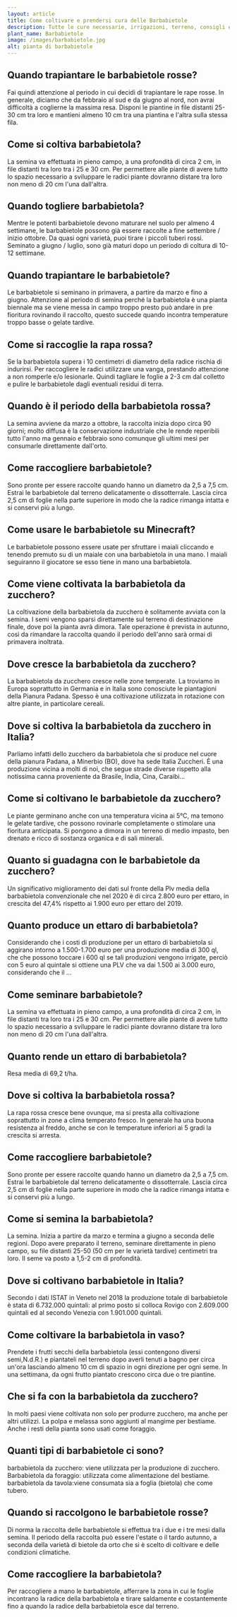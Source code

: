 ```yaml
---
layout: article
title: Come coltivare e prendersi cura delle Barbabietole
description: Tutte le cure necessarie, irrigazioni, terreno, consigli e molto altro sulla coltivazione delle Barbabietole
plant_name: Barbabietole
image: /images/barbabietole.jpg
alt: pianta di barbabietole
---
```


## Quando trapiantare le barbabietole rosse?

Fai quindi attenzione al periodo in cui decidi di trapiantare le rape rosse. In generale, diciamo che da febbraio al sud e da giugno al nord, non avrai difficoltà a coglierne la massima resa. Disponi le piantine in file distanti 25-30 cm tra loro e mantieni almeno 10 cm tra una piantina e l'altra sulla stessa fila.

## Come si coltiva barbabietola?

 La semina va effettuata in pieno campo, a una profondità di circa 2 cm, in file distanti tra loro tra i 25 e 30 cm. Per permettere alle piante di avere tutto lo spazio necessario a sviluppare le radici piante dovranno distare tra loro non meno di 20 cm l'una dall'altra.

## Quando togliere barbabietola?

Mentre le potenti barbabietole devono maturare nel suolo per almeno 4 settimane, le barbabietole possono già essere raccolte a fine settembre / inizio ottobre. Da quasi ogni varietà, puoi tirare i piccoli tuberi rossi. Seminato a giugno / luglio, sono già maturi dopo un periodo di coltura di 10-12 settimane.

## Quando trapiantare le barbabietole?

Le barbabietole si seminano in primavera, a partire da marzo e fino a giugno. Attenzione al periodo di semina perché la barbabietola è una pianta biennale ma se viene messa in campo troppo presto può andare in pre fioritura rovinando il raccolto, questo succede quando incontra temperature troppo basse o gelate tardive.

## Come si raccoglie la rapa rossa?

 Se la barbabietola supera i 10 centimetri di diametro della radice rischia di indurirsi. Per raccogliere le radici utilizzare una vanga, prestando attenzione a non romperle e/o lesionarle. Quindi tagliare le foglie a 2-3 cm dal colletto e pulire le barbabietole dagli eventuali residui di terra.

## Quando è il periodo della barbabietola rossa?

La semina avviene da marzo a ottobre, la raccolta inizia dopo circa 90 giorni; molto diffusa è la conservazione industriale che le rende reperibili tutto l'anno ma gennaio e febbraio sono comunque gli ultimi mesi per consumarle direttamente dall'orto.

## Come raccogliere barbabietole?

Sono pronte per essere raccolte quando hanno un diametro da 2,5 a 7,5 cm. Estrai le barbabietole dal terreno delicatamente o dissotterrale. Lascia circa 2,5 cm di foglie nella parte superiore in modo che la radice rimanga intatta e si conservi più a lungo.

## Come usare le barbabietole su Minecraft?

Le barbabietole possono essere usate per sfruttare i maiali cliccando e tenendo premuto su di un maiale con una barbabietola in una mano. I maiali seguiranno il giocatore se esso tiene in mano una barbabietola.

## Come viene coltivata la barbabietola da zucchero?

La coltivazione della barbabietola da zucchero è solitamente avviata con la semina. I semi vengono sparsi direttamente sul terreno di destinazione finale, dove poi la pianta avrà dimora. Tale operazione è prevista in autunno, così da rimandare la raccolta quando il periodo dell'anno sarà ormai di primavera inoltrata.

## Dove cresce la barbabietola da zucchero?

 La barbabietola da zucchero cresce nelle zone temperate. La troviamo in Europa soprattutto in Germania e in Italia sono conosciute le piantagioni della Pianura Padana. Spesso è una coltivazione utilizzata in rotazione con altre piante, in particolare cereali.

## Dove si coltiva la barbabietola da zucchero in Italia?

Parliamo infatti dello zucchero da barbabietola che si produce nel cuore della pianura Padana, a Minerbio (BO), dove ha sede Italia Zuccheri. È una produzione vicina a molti di noi, che segue strade diverse rispetto alla notissima canna proveniente da Brasile, India, Cina, Caraibi...

## Come si coltivano le barbabietole da zucchero?

 Le piante germinano anche con una temperatura vicina ai 5°C, ma temono le gelate tardive, che possono rovinarle completamente o stimolare una fioritura anticipata. Si pongono a dimora in un terreno di medio impasto, ben drenato e ricco di sostanza organica e di sali minerali.

## Quanto si guadagna con le barbabietole da zucchero?

Un significativo miglioramento dei dati sul fronte della Plv media della barbabietola convenzionale che nel 2020 è di circa 2.800 euro per ettaro, in crescita del 47,4% rispetto ai 1.900 euro per ettaro del 2019.

## Quanto produce un ettaro di barbabietola?

Considerando che i costi di produzione per un ettaro di barbabietola si aggirano intorno a 1.500-1.700 euro per una produzione media di 300 ql, che che possono toccare i 600 ql se tali produzioni vengono irrigate, perciò con 5 euro al quintale si ottiene una PLV che va dai 1.500 ai 3.000 euro, considerando che il ...

## Come seminare barbabietole?

La semina va effettuata in pieno campo, a una profondità di circa 2 cm, in file distanti tra loro tra i 25 e 30 cm. Per permettere alle piante di avere tutto lo spazio necessario a sviluppare le radici piante dovranno distare tra loro non meno di 20 cm l'una dall'altra.

## Quanto rende un ettaro di barbabietola?

Resa media di 69,2 t/ha.

## Dove si coltiva la barbabietola rossa?

La rapa rossa cresce bene ovunque, ma si presta alla coltivazione soprattutto in zone a clima temperato fresco. In generale ha una buona resistenza al freddo, anche se con le temperature inferiori ai 5 gradi la crescita si arresta.

## Come raccogliere barbabietole?

 Sono pronte per essere raccolte quando hanno un diametro da 2,5 a 7,5 cm. Estrai le barbabietole dal terreno delicatamente o dissotterrale. Lascia circa 2,5 cm di foglie nella parte superiore in modo che la radice rimanga intatta e si conservi più a lungo.

## Come si semina la barbabietola?

La semina. Inizia a partire da marzo e termina a giugno a seconda delle regioni. Dopo avere preparato il terreno, seminare direttamente in pieno campo, su file distanti 25-50 (50 cm per le varietà tardive) centimetri tra loro. Il seme va posto a 1,5-2 cm di profondità.

## Dove si coltivano barbabietole in Italia?

Secondo i dati ISTAT in Veneto nel 2018 la produzione totale di barbabietole è stata di 6.732.000 quintali: al primo posto si colloca Rovigo con 2.609.000 quintali ed al secondo Venezia con 1.901.000 quintali.

## Come coltivare la barbabietola in vaso?

Prendete i frutti secchi della barbabietola (essi contengono diversi semi,N.d.R.) e piantateli nel terreno dopo averli tenuti a bagno per circa un'ora lasciando almeno 10 cm di spazio in ogni direzione per ogni seme. In una settimana, da ogni frutto piantato crescono circa due o tre piantine.

## Che si fa con la barbabietola da zucchero?

 In molti paesi viene coltivata non solo per produrre zucchero, ma anche per altri utilizzi. La polpa e melassa sono aggiunti al mangime per bestiame. Anche i resti della pianta sono usati come foraggio.

## Quanti tipi di barbabietole ci sono?

 barbabietola da zucchero: viene utilizzata per la produzione di zucchero. Barbabietola da foraggio: utilizzata come alimentazione del bestiame. barbabietola da tavola:viene consumata sia a foglia (bietola) che come tubero.

## Quando si raccolgono le barbabietole rosse?

 Di norma la raccolta delle barbabietole si effettua tra i due e i tre mesi dalla semina. Il periodo della raccolta può essere l'estate o il tardo autunno, a seconda della varietà di bietole da orto che si è scelto di coltivare e delle condizioni climatiche.

## Come raccogliere la barbabietola?

 Per raccogliere a mano le barbabietole, afferrare la zona in cui le foglie incontrano la radice della barbabietola e tirare saldamente e costantemente fino a quando la radice della barbabietola esce dal terreno.

